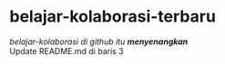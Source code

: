 # belajar-kolaborasi-terbaru
*belajar-kolaborasi di github itu **menyenangkan*** <br>
Update README.md di baris 3
